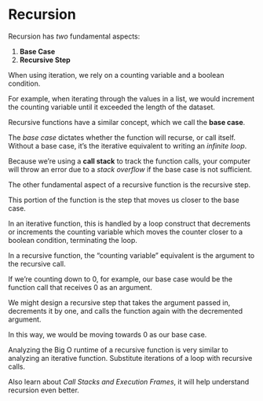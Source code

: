 # Recursion
Recursion has _two_ fundamental aspects: 
1. **Base Case** 
2. **Recursive Step**

When using iteration, we rely on a counting variable and a boolean condition. 

For example, when iterating through the values in a list, we would increment the counting variable until it exceeded the length of the dataset.

Recursive functions have a similar concept, which we call the **base case**. 

The _base case_ dictates whether the function will recurse, or call itself. Without a base case, it’s the iterative equivalent to writing an _infinite loop_.

Because we’re using a **call stack** to track the function calls, your computer will throw an error due to a _stack overflow_ if the base case is not sufficient.

The other fundamental aspect of a recursive function is the recursive step. 

This portion of the function is the step that moves us closer to the base case.

In an iterative function, this is handled by a loop construct that decrements or increments the counting variable which moves the counter closer to a boolean condition, terminating the loop.

In a recursive function, the “counting variable” equivalent is the argument to the recursive call. 

If we’re counting down to 0, for example, our base case would be the function call that receives 0 as an argument. 

We might design a recursive step that takes the argument passed in, decrements it by one, and calls the function again with the decremented argument. 

In this way, we would be moving towards 0 as our base case.

Analyzing the Big O runtime of a recursive function is very similar to analyzing an iterative function. Substitute iterations of a loop with recursive calls.

Also learn about _Call Stacks and Execution Frames_, it will help understand recursion even better.